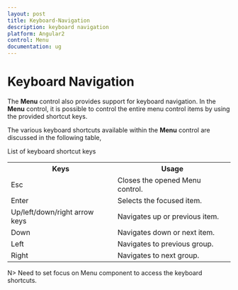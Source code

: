 ```yaml
---
layout: post
title: Keyboard-Navigation
description: keyboard navigation
platform: Angular2
control: Menu
documentation: ug
---
```


# Keyboard Navigation

The **Menu** control also provides support for keyboard navigation. In the **Menu** control, it is possible to control the entire menu control items by using the provided shortcut keys. 

The various keyboard shortcuts available within the **Menu** control are discussed in the following table, 

List of keyboard shortcut keys

<table>
<tr>
<th>Keys</th><th>Usage</th></tr>
<tr>
<td>
Esc</td><td>
Closes the opened Menu control.</td></tr>
<tr>
<td>
Enter</td><td>
Selects the focused item.</td></tr>
<tr>
<td>
Up/left/down/right arrow keys</td><td>
Navigates up or previous item.</td></tr>
<tr>
<td>
Down</td><td>
Navigates down or next item.</td></tr>
<tr>
<td>
Left</td><td>
Navigates to previous group.</td></tr>
<tr>
<td>
Right</td><td>
Navigates to next group.</td></tr>
</table>

N> Need to set focus on Menu component to access the keyboard shortcuts.